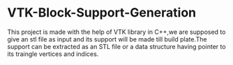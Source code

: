 # VTK-Block-Support-Generation

This project is made with the help of VTK library in C++,we are supposed to give an stl file as input and its support will be made till build plate.The support can be extracted as an STL file or a data structure having pointer to its traingle vertices and indices.
